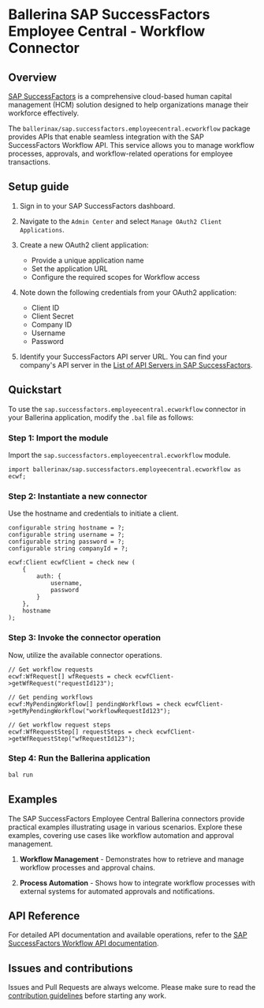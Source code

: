 # Ballerina SAP SuccessFactors Employee Central - Workflow Connector

## Overview

[SAP SuccessFactors](https://www.sap.com/products/hcm/successfactors.html) is a comprehensive cloud-based human capital management (HCM) solution designed to help organizations manage their workforce effectively.

The `ballerinax/sap.successfactors.employeecentral.ecworkflow` package provides APIs that enable seamless integration with the SAP SuccessFactors Workflow API. This service allows you to manage workflow processes, approvals, and workflow-related operations for employee transactions.

## Setup guide

1. Sign in to your SAP SuccessFactors dashboard.

2. Navigate to the `Admin Center` and select `Manage OAuth2 Client Applications`.

3. Create a new OAuth2 client application:
   - Provide a unique application name
   - Set the application URL
   - Configure the required scopes for Workflow access

4. Note down the following credentials from your OAuth2 application:
   - Client ID
   - Client Secret
   - Company ID
   - Username
   - Password

5. Identify your SuccessFactors API server URL. You can find your company's API server in the [List of API Servers in SAP SuccessFactors](https://help.sap.com/viewer/d599f15995d348a1b45ba5603e2aba9b/LATEST/en-US/af2b8d5437494b12be88fe374eba75b6.html).

## Quickstart

To use the `sap.successfactors.employeecentral.ecworkflow` connector in your Ballerina application, modify the `.bal` file as follows:

### Step 1: Import the module

Import the `sap.successfactors.employeecentral.ecworkflow` module.

```ballerina
import ballerinax/sap.successfactors.employeecentral.ecworkflow as ecwf;
```

### Step 2: Instantiate a new connector

Use the hostname and credentials to initiate a client.

```ballerina
configurable string hostname = ?;
configurable string username = ?;
configurable string password = ?;
configurable string companyId = ?;

ecwf:Client ecwfClient = check new (
    {
        auth: {
            username,
            password
        }
    },
    hostname
);
```

### Step 3: Invoke the connector operation

Now, utilize the available connector operations.

```ballerina
// Get workflow requests
ecwf:WfRequest[] wfRequests = check ecwfClient->getWfRequest("requestId123");

// Get pending workflows
ecwf:MyPendingWorkflow[] pendingWorkflows = check ecwfClient->getMyPendingWorkflow("workflowRequestId123");

// Get workflow request steps
ecwf:WfRequestStep[] requestSteps = check ecwfClient->getWfRequestStep("wfRequestId123");
```

### Step 4: Run the Ballerina application

```bash
bal run
```

## Examples

The SAP SuccessFactors Employee Central Ballerina connectors provide practical examples illustrating usage in various scenarios. Explore these examples, covering use cases like workflow automation and approval management.

1. **Workflow Management** - Demonstrates how to retrieve and manage workflow processes and approval chains.

2. **Process Automation** - Shows how to integrate workflow processes with external systems for automated approvals and notifications.

## API Reference

For detailed API documentation and available operations, refer to the [SAP SuccessFactors Workflow API documentation](https://help.sap.com/docs/SAP_SUCCESSFACTORS_PLATFORM/d599f15995d348a1b45ba5603e2aba9b/c508d8543026442d88457f3654b4e91d.html).

## Issues and contributions

Issues and Pull Requests are always welcome. Please make sure to read the [contribution guidelines](https://github.com/ballerina-platform/ballerina-lang/blob/master/CONTRIBUTING.md) before starting any work.
